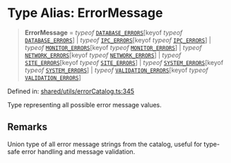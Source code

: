 # Type Alias: ErrorMessage

> **ErrorMessage** = *typeof* [`DATABASE_ERRORS`](../variables/DATABASE_ERRORS.md)\[keyof *typeof* [`DATABASE_ERRORS`](../variables/DATABASE_ERRORS.md)\] \| *typeof* [`IPC_ERRORS`](../variables/IPC_ERRORS.md)\[keyof *typeof* [`IPC_ERRORS`](../variables/IPC_ERRORS.md)\] \| *typeof* [`MONITOR_ERRORS`](../variables/MONITOR_ERRORS.md)\[keyof *typeof* [`MONITOR_ERRORS`](../variables/MONITOR_ERRORS.md)\] \| *typeof* [`NETWORK_ERRORS`](../variables/NETWORK_ERRORS.md)\[keyof *typeof* [`NETWORK_ERRORS`](../variables/NETWORK_ERRORS.md)\] \| *typeof* [`SITE_ERRORS`](../variables/SITE_ERRORS.md)\[keyof *typeof* [`SITE_ERRORS`](../variables/SITE_ERRORS.md)\] \| *typeof* [`SYSTEM_ERRORS`](../variables/SYSTEM_ERRORS.md)\[keyof *typeof* [`SYSTEM_ERRORS`](../variables/SYSTEM_ERRORS.md)\] \| *typeof* [`VALIDATION_ERRORS`](../variables/VALIDATION_ERRORS.md)\[keyof *typeof* [`VALIDATION_ERRORS`](../variables/VALIDATION_ERRORS.md)\]

Defined in: [shared/utils/errorCatalog.ts:345](https://github.com/Nick2bad4u/Uptime-Watcher/blob/main/shared/utils/errorCatalog.ts#L345)

Type representing all possible error message values.

## Remarks

Union type of all error message strings from the catalog, useful for
type-safe error handling and message validation.
